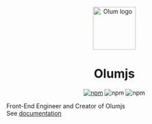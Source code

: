 <p align="center">
  <img width="100" src="https://olumjs.github.io/logo.png" alt="Olum logo">
</p>

<h1 align="center">
  Olumjs
</h1>

<p align="center">
 <a href="https://www.npmjs.com/package/olum" target="_blank"><img src="https://img.shields.io/npm/v/olum" alt="npm"></a>
 <img src="https://img.shields.io/npm/dm/olum" alt="npm">
 <img src="https://img.shields.io/npm/l/olum" alt="npm">
</p>

Front-End Engineer and Creator of Olumjs <br/>
See [documentation](https://github.com/olumjs/olum/wiki)
